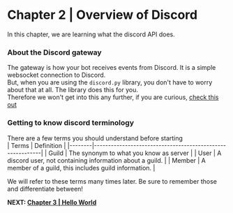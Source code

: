 # Chapter 2 | Overview of Discord
In this chapter, we are learning what the discord API does.

### About the Discord gateway
The gateway is how your bot receives events from Discord. It is a simple websocket connection to Discord. <br>
But, when you are using the `discord.py` library, you don't have to worry about that at all. The library does this for you. <br>
Therefore we won't get into this any further, if you are curious, [check this out](https://discord.com/developers/docs/topics/gateway)


### Getting to know discord terminology
There are a few terms you should understand before starting <br>
| Terms  | Definition                                                |
|--------|-----------------------------------------------------------|
| Guild  | The synonym to what you know as server                    |
| User   | A discord user, not containing information about a guild. |
| Member | A member of a guild, this includes guild information.     |


We will refer to these terms many times later. Be sure to remember those and differentiate between!

**NEXT: [Chapter 3 | Hello World](https://github.com/dank-tagg/dpy-tutorial/blob/main/chapter-3-online.md)**

